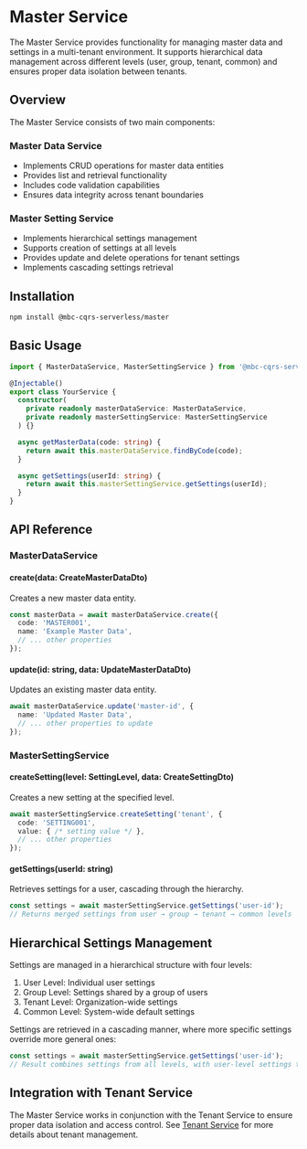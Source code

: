 # Master Service

The Master Service provides functionality for managing master data and settings in a multi-tenant environment. It supports hierarchical data management across different levels (user, group, tenant, common) and ensures proper data isolation between tenants.

## Overview

The Master Service consists of two main components:

### Master Data Service
- Implements CRUD operations for master data entities
- Provides list and retrieval functionality
- Includes code validation capabilities
- Ensures data integrity across tenant boundaries

### Master Setting Service
- Implements hierarchical settings management
- Supports creation of settings at all levels
- Provides update and delete operations for tenant settings
- Implements cascading settings retrieval

## Installation

```bash
npm install @mbc-cqrs-serverless/master
```

## Basic Usage

```typescript
import { MasterDataService, MasterSettingService } from '@mbc-cqrs-serverless/master';

@Injectable()
export class YourService {
  constructor(
    private readonly masterDataService: MasterDataService,
    private readonly masterSettingService: MasterSettingService
  ) {}

  async getMasterData(code: string) {
    return await this.masterDataService.findByCode(code);
  }

  async getSettings(userId: string) {
    return await this.masterSettingService.getSettings(userId);
  }
}
```

## API Reference

### MasterDataService

#### create(data: CreateMasterDataDto)

Creates a new master data entity.

```typescript
const masterData = await masterDataService.create({
  code: 'MASTER001',
  name: 'Example Master Data',
  // ... other properties
});
```

#### update(id: string, data: UpdateMasterDataDto)

Updates an existing master data entity.

```typescript
await masterDataService.update('master-id', {
  name: 'Updated Master Data',
  // ... other properties to update
});
```

### MasterSettingService

#### createSetting(level: SettingLevel, data: CreateSettingDto)

Creates a new setting at the specified level.

```typescript
await masterSettingService.createSetting('tenant', {
  code: 'SETTING001',
  value: { /* setting value */ },
  // ... other properties
});
```

#### getSettings(userId: string)

Retrieves settings for a user, cascading through the hierarchy.

```typescript
const settings = await masterSettingService.getSettings('user-id');
// Returns merged settings from user → group → tenant → common levels
```

## Hierarchical Settings Management

Settings are managed in a hierarchical structure with four levels:

1. User Level: Individual user settings
2. Group Level: Settings shared by a group of users
3. Tenant Level: Organization-wide settings
4. Common Level: System-wide default settings

Settings are retrieved in a cascading manner, where more specific settings override more general ones:

```typescript
const settings = await masterSettingService.getSettings('user-id');
// Result combines settings from all levels, with user-level settings taking precedence
```

## Integration with Tenant Service

The Master Service works in conjunction with the Tenant Service to ensure proper data isolation and access control. See [Tenant Service](./tenant-service.md) for more details about tenant management.
